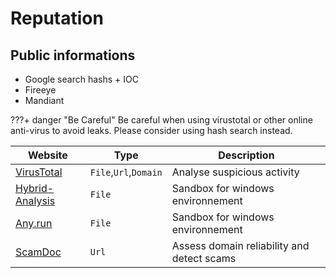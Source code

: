# Reputation

## Public informations

- Google search hashs + IOC
- Fireeye
- Mandiant

???+ danger "Be Careful"
    Be careful when using virustotal or other online anti-virus to avoid leaks. Please consider using hash search instead.

| Website                                                  | Type                  | Description                                  |
| -------------------------------------------------------- | --------------------- | -------------------------------------------- |
| [VirusTotal](https://www.virustotal.com/gui/home/upload) | `File`,`Url`,`Domain` | Analyse suspicious activity                  |
| [Hybrid-Analysis](https://www.hybrid-analysis.com/)      | `File`                | Sandbox for windows environnement            |
| [Any.run](https://app.any.run/submissions)               | `File`                | Sandbox for windows environnement            |
| [ScamDoc](https://www.scamdoc.com/)                      | `Url`                 | Assess domain reliability and detect scams   |
